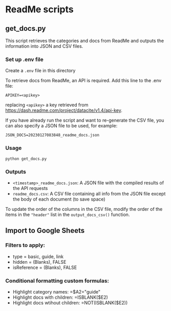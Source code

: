 # ReadMe scripts

## get_docs.py

This script retrieves the categories and docs from ReadMe and outputs the information into JSON and CSV files.

### Set up .env file

Create a `.env` file in this directory 

To retrieve docs from ReadMe, an API is required. Add this line to the .env file:

`APIKEY=<apikey>`

replacing `<apikey>` a key retrieved from https://dash.readme.com/project/datacite/v1.4/api-key.

If you have already run the script and want to re-generate the CSV file, you can also specify a JSON file to be used, for example:

`JSON_DOCS=20230127083848_readme_docs.json`

### Usage
`python get_docs.py`

### Outputs

- `<timestamp>_readme_docs.json`: A JSON file with the compiled results of the API requests
- `readme_docs.csv`: A CSV file containing all info from the JSON file except the body of each document (to save space)

To update the order of the columns in the CSV file, modify the order of the items in the `"header"` list in the `output_docs_csv()` function.

## Import to Google Sheets
### Filters to apply:
- type = basic, guide, link
- hidden = (Blanks), FALSE
- isReference = (Blanks), FALSE
### Conditional formatting custom formulas:
- Highlight category names: =$A2="guide"
- Highlight docs with children: =ISBLANK($E2)
- Highlight docs wtihout children: =NOT(ISBLANK($E2))